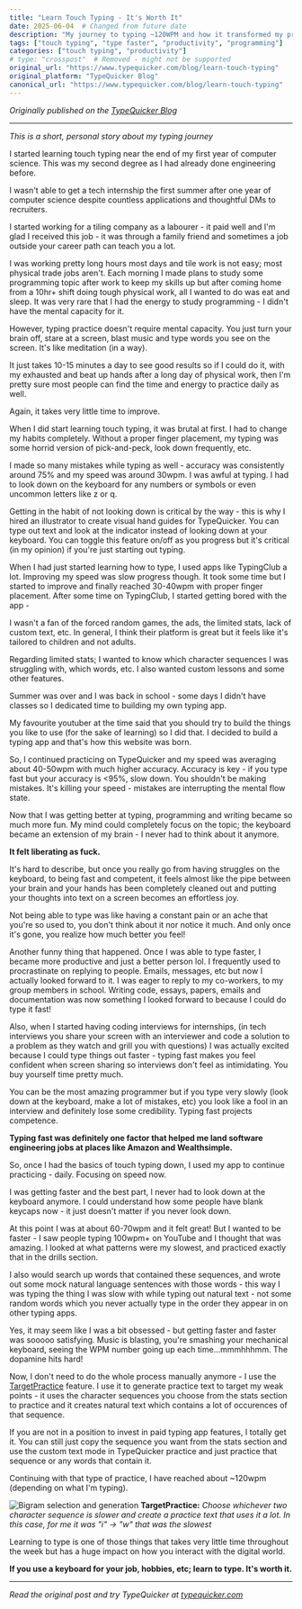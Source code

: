```yaml
---
title: "Learn Touch Typing - It's Worth It"
date: 2025-06-04  # Changed from future date
description: "My journey to typing ~120WPM and how it transformed my productivity"
tags: ["touch typing", "type faster", "productivity", "programming"]
categories: ["touch typing", "productivity"]
# type: "crosspost"  # Removed - might not be supported
original_url: "https://www.typequicker.com/blog/learn-touch-typing"
original_platform: "TypeQuicker Blog"
canonical_url: "https://www.typequicker.com/blog/learn-touch-typing"
---
```


*Originally published on the [TypeQuicker Blog](https://www.typequicker.com/blog/learn-touch-typing)*

---

*This is a short, personal story about my typing journey*

I started learning touch typing near the end of my first year of computer science. This was my second degree as I had already done engineering before.

I wasn't able to get a tech internship the first summer after one year of computer science despite countless applications and thoughtful DMs to recruiters. 

I started working for a tiling company as a labourer - it paid well and I'm glad I received this job - it was through a family friend and sometimes a job outside your career path can teach you a lot.

I was working pretty long hours most days and tile work is not easy; most physical trade jobs aren't. Each morning I made plans to study some programming topic after work to keep my skills up but after coming home from a 10hr+ shift doing tough physical work, all I wanted to do was eat and sleep. It was very rare that I had the energy to study programming - I didn't have the mental capacity for it.

However, typing practice doesn't require mental capacity. You just turn your brain off, stare at a screen, blast music and type words you see on the screen. It's like meditation (in a way). 

It just takes 10-15 minutes a day to see good results so if I could do it, with my exhausted and beat up hands after a long day of physical work, then I'm pretty sure most people can find the time and energy to practice daily as well.

Again, it takes very little time to improve.


When I did start learning touch typing, it was brutal at first. I had to change my habits completely. Without a proper finger placement, my typing was some horrid version of pick-and-peck, look down frequently, etc.

I made so many mistakes while typing as well - accuracy was consistently around 75% and my speed was around 30wpm. I was awful at typing. I had to look down on the keyboard for any numbers or symbols or even uncommon letters like z or q. 

Getting in the habit of not looking down is critical by the way - this is why I hired an illustrator to create visual hand guides for TypeQuicker. You can type out text and look at the indicator instead of looking down at your keyboard. You can toggle this feature on/off as you progress but it's critical (in my opinion) if you're just starting out typing.


When I had just started learning how to type, I used apps like TypingClub a lot. Improving my speed was slow progress though. It took some time but I started to improve and finally reached 30-40wpm with proper finger placement. After some time on TypingClub, I started getting bored with the app - 

I wasn't a fan of the forced random games, the ads, the limited stats, lack of custom text, etc. In general, I think their platform is great but it feels like it's tailored to children and not adults.

Regarding limited stats; I wanted to know which character sequences I was struggling with, which words, etc. I also wanted custom lessons and some other features. 

Summer was over and I was back in school - some days I didn't have classes so I dedicated time to building my own typing app.

My favourite youtuber at the time said that you should try to build the things you like to use (for the sake of learning) so I did that. I decided to build a typing app and that's how this website was born.


So, I continued practicing on TypeQuicker and my speed was averaging about 40-50wpm with much higher accuracy. Accuracy is key - if you type fast but your accuracy is <95%, slow down. You shouldn't be making mistakes. It's killing your speed - mistakes are interrupting the mental flow state.

Now that I was getting better at typing, programming and writing became so much more fun. My mind could completely focus on the topic; the keyboard became an extension of my brain - I never had to think about it anymore. 

**It felt liberating as fuck.**

It's hard to describe, but once you really go from having struggles on the keyboard, to being fast and competent, it feels almost like the pipe between your brain and your hands has been completely cleaned out and putting your thoughts into text on a screen becomes an effortless joy. 

Not being able to type was like having a constant pain or an ache that you're so used to, you don't think about it nor notice it much. And only once it's gone, you realize how much better you feel!


Another funny thing that happened. Once I was able to type faster, I became more productive and just a better person lol. I frequently used to procrastinate on replying to people. Emails, messages, etc but now I actually looked forward to it. I was eager to reply to my co-workers, to my group members in school. Writing code, essays, papers, emails and documentation was now something I looked forward to because I could do type it fast!

Also, when I started having coding interviews for internships, (in tech interviews you share your screen with an interviewer and code a solution to a problem as they watch and grill you with questions) I was actually excited because I could type things out faster - typing fast makes you feel confident when screen sharing so interviews don't feel as intimidating. You buy yourself time pretty much.

You can be the most amazing programmer but if you type very slowly (look down at the keyboard, make a lot of mistakes, etc) you look like a fool in an interview and definitely lose some credibility. Typing fast projects competence.

**Typing fast was definitely one factor that helped me land software engineering jobs at places like Amazon and Wealthsimple.**


So, once I had the basics of touch typing down, I used my app to continue practicing - daily. Focusing on speed now. 

I was getting faster and the best part, I never had to look down at the keyboard anymore. I could understand how some people have blank keycaps now - it just doesn't matter if you never look down. 

At this point I was at about 60-70wpm and it felt great! But I wanted to be faster - I saw people typing 100wpm+ on YouTube and I thought that was amazing. I looked at what patterns were my slowest, and practiced exactly that in the drills section.

I also would search up words that contained these sequences, and wrote out some mock natural language sentences with those words - this way I was typing the thing I was slow with while typing out natural text - not some random words which you never actually type in the order they appear in on other typing apps. 

Yes, it may seem like I was a bit obsessed - but getting faster and faster was sooooo satisfying. Music is blasting, you're smashing your mechanical keyboard, seeing the WPM number going up each time...mmmhhhmm. The dopamine hits hard!

Now, I don't need to do the whole process manually anymore - I use the [TargetPractice](https://www.typequicker.com/practice) feature. I use it to generate practice text to target my weak points - it uses the character sequences you choose from the stats section to practice and it creates natural text which contains a lot of occurences of that sequence.

If you are not in a position to invest in paid typing app features, I totally get it. You can still just copy the sequence you want from the stats section and use the custom text mode in TypeQuicker practice and just practice that sequence or any words that contain it.

Continuing with that type of practice, I have reached about ~120wpm (depending on what I'm typing).

![Bigram selection and generation](/images/posts/bigram-selection-generate.png)
**TargetPractice:** *Choose whichever two character sequence is slower and create a practice text that uses it a lot. In this case, for me it was "i" -> "w" that was the slowest*



Learning to type is one of those things that takes very little time throughout the week but has a huge impact on how you interact with the digital world.

**If you use a keyboard for your job, hobbies, etc; learn to type. It's worth it.**

---

*Read the original post and try TypeQuicker at [typequicker.com](https://www.typequicker.com/practice)*
